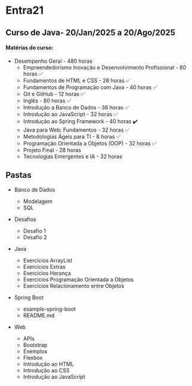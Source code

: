 # Entra21

## Curso de Java- 20/Jan/2025 a 20/Ago/2025

#### Matérias do curso:

- Desempenho Geral - 480 horas
    - Empreendedorismo Inovação e Desenvolvimento Profissional -  80 horas  ✅
    - Fundamentos de HTML e CSS - 28 horas ✅
    - Fundamentos de Programação com Java - 40 horas ✅
    - Git e GitHub - 12 horas  ✅
    - Inglês - 80 horas ✅
    - Introdução a Banco de Dados - 36 horas ✅
    - Introdução ao JavaScript - 32 horas ✅
    - Introdução ao Spring Framework - 40 horas ✔️
    - Java para Web: Fundamentos - 32 horas ✅
    - Metodologias Ágeis para TI - 8 horas  ✅
    - Programação Orientada a Objetos (OOP) - 32 horas ✅
    - Projeto Final - 28 horas
    - Tecnologias Emergentes e IA - 32 horas

## Pastas

- Banco de Dados
    - Modelagem
    - SQL

- Desafios
    - Desafio 1
    - Desafio 2

- Java 
    - Exercícios ArrayList
    - Exercícios Extras
    - Exercícios Herança
    - Exercícios Programação Orientada a Objetos
    - Exercícios Relacionamento entre Objetos

- Spring Boot
    - example-spring-boot
    - README.md

- Web
   - APIs
   - Bootstrap
   - Exemplos
   - Flexbox
   - Introdução ao HTML
   - Introdução ao CSS
   - Introdução ao JavaScript
